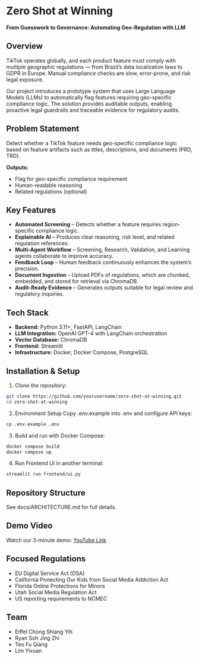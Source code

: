 # Zero Shot at Winning

**From Guesswork to Governance: Automating Geo-Regulation with LLM**

## Overview
TikTok operates globally, and each product feature must comply with multiple geographic regulations — from Brazil’s data localization laws to GDPR in Europe. Manual compliance checks are slow, error-prone, and risk legal exposure.

Our project introduces a prototype system that uses Large Language Models (LLMs) to automatically flag features requiring geo-specific compliance logic. The solution provides auditable outputs, enabling proactive legal guardrails and traceable evidence for regulatory audits.

## Problem Statement
Detect whether a TikTok feature needs geo-specific compliance logic based on feature artifacts such as titles, descriptions, and documents (PRD, TRD).

**Outputs:**
- Flag for geo-specific compliance requirement
- Human-readable reasoning
- Related regulations (optional)

## Key Features
- **Automated Screening** – Detects whether a feature requires region-specific compliance logic.
- **Explainable AI** – Produces clear reasoning, risk level, and related regulation references.
- **Multi-Agent Workflow** – Screening, Research, Validation, and Learning agents collaborate to improve accuracy.
- **Feedback Loop** – Human feedback continuously enhances the system’s precision.
- **Document Ingestion** – Upload PDFs of regulations, which are chunked, embedded, and stored for retrieval via ChromaDB.
- **Audit-Ready Evidence** – Generates outputs suitable for legal review and regulatory inquiries.

## Tech Stack
- **Backend:** Python 3.11+, FastAPI, LangChain
- **LLM Integration:** OpenAI GPT-4 with LangChain orchestration
- **Vector Database:** ChromaDB
- **Frontend:** Streamlit
- **Infrastructure:** Docker, Docker Compose, PostgreSQL

## Installation & Setup

1. Clone the repository:
```bash
git clone https://github.com/yourusername/zero-shot-at-winning.git
cd zero-shot-at-winning
```
2. Environment Setup
Copy .env.example into .env and configure API keys:
```bash
cp .env.example .env
```
3. Build and run with Docker Compose:
```bash
docker compose build
docker compose up
```
4. Run Frontend UI in another terminal:
```bash
streamlit run frontend/ui.py
```

## Repository Structure
See docs/ARCHITECTURE.md for full details.
 
## Demo Video
Watch our 3-minute demo: [YouTube Link](https://youtube.com)

## Focused Regulations
- EU Digital Service Act (DSA)
- California Protecting Our Kids from Social Media Addiction Act
- Florida Online Protections for Minors
- Utah Social Media Regulation Act
- US reporting requirements to NCMEC

## Team
- Eiffel Chong Shiang Yih
- Ryan Soh Jing Zhi
- Teo Fu Qiang
- Lim Yixuan
